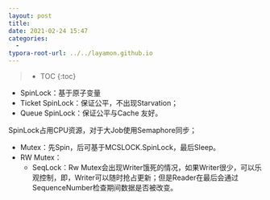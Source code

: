 ```yaml
---
layout: post
title: 
date: 2021-02-24 15:47
categories:
  -
typora-root-url: ../../layamon.github.io
---
```

> * TOC
{:toc}

- SpinLock：基于原子变量
- Ticket SpinLock：保证公平，不出现Starvation；
- Queue SpinLock：保证公平与Cache 友好。



SpinLock占用CPU资源，对于大Job使用Semaphore同步；

- Mutex：先Spin，后可基于MCSLOCK.SpinLock，最后Sleep。
- RW Mutex：
  - SeqLock：Rw Mutex会出现Writer饿死的情况，如果Writer很少，可以乐观控制，即，Writer可以随时抢占更新；但是Reader在最后会通过SequenceNumber检查期间数据是否被改变。